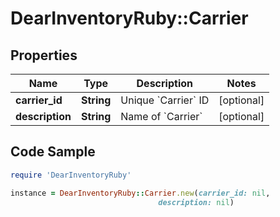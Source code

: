 # DearInventoryRuby::Carrier

## Properties

Name | Type | Description | Notes
------------ | ------------- | ------------- | -------------
**carrier_id** | **String** | Unique &#x60;Carrier&#x60; ID | [optional]
**description** | **String** | Name of &#x60;Carrier&#x60; | [optional]

## Code Sample

```ruby
require 'DearInventoryRuby'

instance = DearInventoryRuby::Carrier.new(carrier_id: nil,
                                 description: nil)
```



